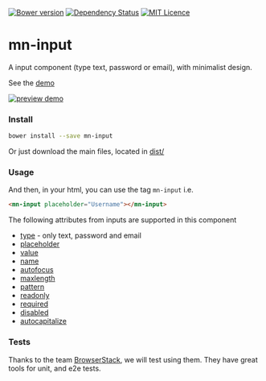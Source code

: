 [![Bower version](https://badge.fury.io/bo/mn-input.svg)](https://badge.fury.io/bo/mn-input)
[![Dependency Status](https://gemnasium.com/badges/github.com/minimalist-components/mn-input.svg)](https://gemnasium.com/github.com/minimalist-components/mn-input)
[![MIT Licence](https://badges.frapsoft.com/os/mit/mit.svg?v=103)](https://opensource.org/licenses/mit-license.php)   


# mn-input

A input component (type text, password or email), with minimalist design.

See the [demo](https://minimalist-components.github.io/mn-input/)

[![preview demo](https://raw.githubusercontent.com/minimalist-components/mn-input/master/sources/example/mn-input.gif)](https://minimalist-components.github.io/mn-input/)

### Install

```sh
bower install --save mn-input
```

Or just download the main files, located in [dist/](https://github.com/minimalist-components/mn-input/tree/master/dist)

### Usage

And then, in your html, you can use the tag ```mn-input``` i.e.

```html
<mn-input placeholder="Username"></mn-input>
```

The following attributes from inputs are supported in this component

- [type](http://www.w3schools.com/tags/att_input_placeholder.asp) - only text, password and email
- [placeholder](http://www.w3schools.com/tags/att_input_placeholder.asp)
- [value](http://www.w3schools.com/tags/att_input_value.asp)
- [name](http://www.w3schools.com/tags/att_input_name.asp)
- [autofocus](http://www.w3schools.com/tags/att_input_autofocus.asp)
- [maxlength](http://www.w3schools.com/tags/att_input_maxlength.asp)
- [pattern](http://www.w3schools.com/tags/att_input_pattern.asp)
- [readonly](http://www.w3schools.com/tags/att_input_readonly.asp)
- [required](http://www.w3schools.com/tags/att_input_required.asp)
- [disabled](http://www.w3schools.com/tags/att_input_disabled.asp)
- [autocapitalize](https://developers.google.com/web/updates/2015/04/autocapitalize)

### Tests

Thanks to the team [BrowserStack](https://www.browserstack.com/), we will test using them. They have great tools for unit, and e2e tests.
